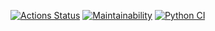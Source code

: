 [![Actions Status](https://github.com/foofaev/python-project-lvl1/workflows/hexlet-check/badge.svg)](https://github.com/foofaev/python-project-lvl1/actions?query=workflow%3Ahexlet-check)
[![Maintainability](https://api.codeclimate.com/v1/badges/a26b9b19a7bbe6d13161/maintainability)](https://codeclimate.com/github/foofaev/python-project-lvl1/maintainability)
[![Python CI](https://github.com/foofaev/python-project-lvl1/workflows/Python%20CI/badge.svg)](https://github.com/foofaev/python-project-lvl1/actions?query=workflow%3A%22Python+CI%22)
